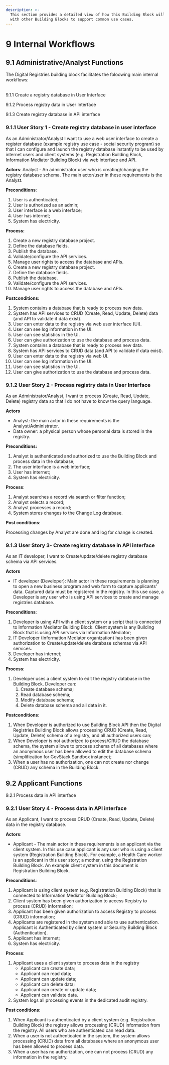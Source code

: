 ```yaml
---
description: >-
  This section provides a detailed view of how this Building Block will interact
  with other Building Blocks to support common use cases.
---
```


# 9 Internal Workflows

## 9.1 Administrative/Analyst Functions <a href="#docs-internal-guid-d85f59a4-7fff-1564-6ae2-86d67f36a258" id="docs-internal-guid-d85f59a4-7fff-1564-6ae2-86d67f36a258"></a>

The Digital Registries building block facilitates the foloowing main internal workflows:

\
9.1.1 Create a registry database in User Interface

9.1.2 Process registry data in User Interface

9.1.3 Create registry database in API interface

### 9.1.1 User Story 1 - Create registry database in user interface <a href="#docs-internal-guid-51953ef5-7fff-4062-e282-1719dbc98029" id="docs-internal-guid-51953ef5-7fff-4062-e282-1719dbc98029"></a>

As an Administrator/Analyst I want to use a web user interface to create a register database (example registry use case - social security program) so that I can configure and launch the registry database instantly to be used by internet users and client systems (e.g. Registration Building Block, Information Mediator Building Block) via web interface and API.

**Actors**: Analyst - An administrator user who is creating/changing the registry database schema. The main actor/user in these requirements is the Analyst.

**Preconditions**:

1. User is authenticated;
2. User is authorized as an admin;
3. User interface is a web interface;
4. User has internet;
5. System has electricity.

**Process:**

1. Create a new registry database project.
2. Define the database fields.
3. Publish the database.
4. Validate/configure the API services.
5. Manage user rights to access the database and APIs.
6. Create a new registry database project.
7. Define the database fields.
8. Publish the database.
9. Validate/configure the API services.
10. Manage user rights to access the database and APIs.

**Postconditions:**

1. System contains a database that is ready to process new data.
2. System has API services to CRUD (Create, Read, Update, Delete) data (and API to validate if data exist).
3. User can enter data to the registry via web user interface (UI).
4. User can see log information in the UI.
5. User can see statistics in the UI.
6. User can give authorization to use the database and process data.
7. System contains a database that is ready to process new data.
8. System has API services to CRUD data (and API to validate if data exist).
9. User can enter data to the registry via web UI.
10. User can see log information in the UI.
11. User can see statistics in the UI.
12. User can give authorization to use the database and process data.

### 9.1.2 User Story 2 - Process registry data in User Interface <a href="#docs-internal-guid-31701a28-7fff-8c98-6f59-06d5eed22cd9" id="docs-internal-guid-31701a28-7fff-8c98-6f59-06d5eed22cd9"></a>

As an Administrator/Analyst, I want to process (Create, Read, Update, Delete) registry data so that I do not have to know the query language.

**Actors**

* Analyst: the main actor in these requirements is the Analyst/Administrator.
* Data owner: a physical person whose personal data is stored in the registry.

**Preconditions:**

1. Analyst is authenticated and authorized to use the Building Block and process data in the database;
2. The user interface is a web interface;
3. User has internet;
4. System has electricity.

**Process**:

1. Analyst searches a record via search or filter function;
2. Analyst selects a record;
3. Analyst processes a record;
4. System stores changes to the Change Log database.

**Post conditions**:

Processing changes by Analyst are done and log for change is created.

### 9.1.3 User Story 3- Create registry database in API interface <a href="#docs-internal-guid-49b62261-7fff-0ca4-5ac9-2267b594ffc6" id="docs-internal-guid-49b62261-7fff-0ca4-5ac9-2267b594ffc6"></a>

As an IT developer, I want to Create/update/delete registry database schema via API services.

**Actors**

* IT developer (Developer): Main actor in these requirements is planning to open a new business program and web form to capture applicants' data. Captured data must be registered in the registry. In this use case, a Developer is any user who is using API services to create and manage registries database.

**Preconditions**:

1. Developer is using API with a client system or a script that is connected to Information Mediator Building Block. Client system is any Building Block that is using API services via Information Mediator;
2. IT Developer (Information Mediator organization) has been given authorization to Create/update/delete database schemas via API services.
3. Developer has internet;
4. System has electricity.

**Process**:

1. Developer uses a client system to edit the registry database in the Building Block. Developer can:
   1. Create database schema;
   2. Read database schema;
   3. Modify database schema;
   4. Delete database schema and all data in it.

**Postconditions**:

1. When Developer is authorized to use Building Block API then the Digital Registries Building Block allows processing CRUD (Create, Read, Update, Delete) schema of a registry, and all authorized users can;
2. When Developer is not authorized to process/CRUD the database schema, the system allows to process schema of all databases where an anonymous user has been allowed to edit the database schema (simplification for GovStack Sandbox instance);
3. When a user has no authorization, one can not create nor change (CRUD) any schema in the Building Block.



## 9.2 Applicant Functions <a href="#docs-internal-guid-d85f59a4-7fff-1564-6ae2-86d67f36a258" id="docs-internal-guid-d85f59a4-7fff-1564-6ae2-86d67f36a258"></a>

9.2.1 Process data in API interface

### 9.2.1 User Story 4 - Process data in API interface

As an Applicant, I want to process CRUD (Create, Read, Update, Delete) data in the registry database.

**Actors**:

* Applicant - The main actor in these requirements is an applicant via the client system. In this use case applicant is any user who is using a client system (Registration Building Block). For example, a Health Care worker is an applicant in this user story; a mother, using the Registration Building Block. An example client system in this document is Registration Building Block.

**Preconditions**:

1. Applicant is using client system (e.g. Registration Building Block) that is connected to Information Mediator Building Block;
2. Client system has been given authorization to access Registry to process (CRUD) information;
3. Applicant has been given authorization to access Registry to process (CRUD) information;
4. Applicants are registered in the system and able to use authentication. Applicant is Authenticated by client system or Security Building Block (Authentication).
5. Applicant has internet;
6. System has electricity.

**Process**:

1. Applicant uses a client system to process data in the registry
   * Applicant can create data;
   * Applicant can read data;
   * Applicant can update data;
   * Applicant can delete data;
   * Applicant can create or update data;
   * Applicant can validate data.
2. System logs all processing events in the dedicated audit registry.

**Post conditions**:

1. When Applicant is authenticated by a client system (e.g. Registration Building Block) the registry allows processing (CRUD) information from the registry. All users who are authenticated can read data.
2. When a user is not authenticated in the system, the system allows processing (CRUD) data from all databases where an anonymous user has been allowed to process data.
3. When a user has no authorization, one can not process (CRUD) any information in the registry.

### &#x20;<a href="#docs-internal-guid-49b62261-7fff-0ca4-5ac9-2267b594ffc6" id="docs-internal-guid-49b62261-7fff-0ca4-5ac9-2267b594ffc6"></a>


